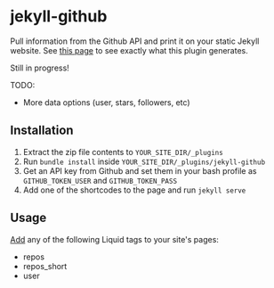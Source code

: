 # jekyll-github

Pull information from the Github API and print it on your static Jekyll website.  See [this page](http://ryanpriebe.com/projects) to see exactly what this plugin generates.

Still in progress!

TODO:
* More data options (user, stars, followers, etc)

## Installation

1. Extract the zip file contents to `YOUR_SITE_DIR/_plugins`
2. Run `bundle install` inside `YOUR_SITE_DIR/_plugins/jekyll-github`
3. Get an API key from Github and set them in your bash profile as `GITHUB_TOKEN_USER` and `GITHUB_TOKEN_PASS`
4. Add one of the shortcodes to the page and run `jekyll serve`

## Usage

[Add](http://jekyllrb.com/docs/plugins/#tags) any of the following Liquid tags to your site's pages:
* repos
* repos_short
* user